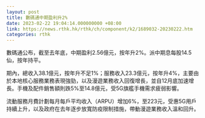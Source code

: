 ```yaml
---
layout: post
title: 數碼通中期盈利升2%
date: 2023-02-22 19:04:14.000000000 +08:00
link: https://news.rthk.hk/rthk/ch/component/k2/1689032-20230222.htm
categories: rthk
---
```


數碼通公布，截至去年底，中期盈利2.56億元，按年升2%。派中期息每股14.5仙，按年持平。

期內，總收入38.1億元，按年升不足1%；服務收入23.3億元，按年升4%，主要由於本地核心服務業務表現強勁，以及漫遊業務收入回復增長，並自12月底加速增長。手機及配件銷售額則跌5%至14.8億元，受5G旗艦手機需求疲弱影響。

流動服務月費計劃每月每戶平均收入（ARPU）增加6%，至223元，受惠5G用戶持續上升，以及政府在去年逐步放寬防疫限制措施，帶動漫遊業務收入溫和回升。
